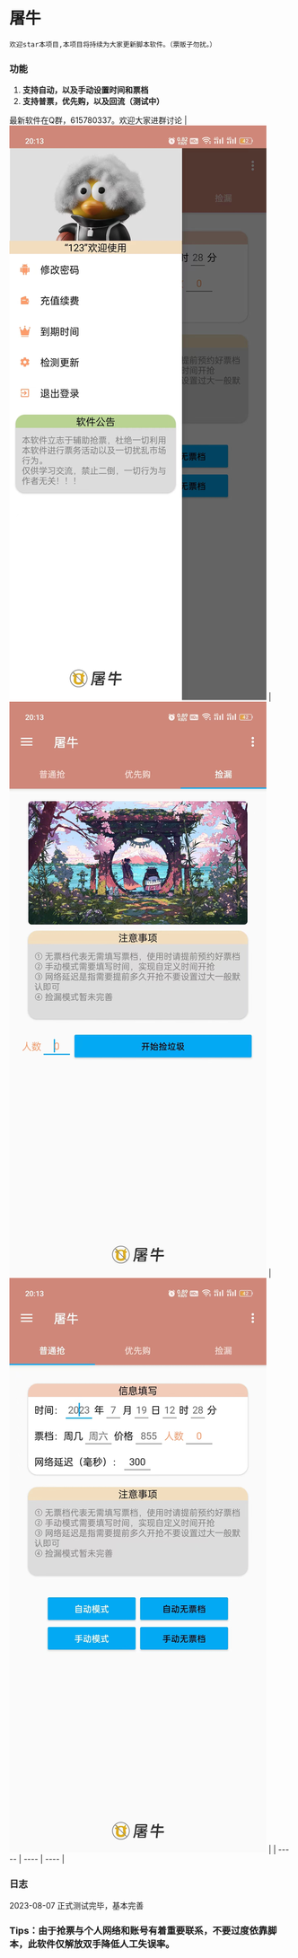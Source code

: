 # 屠牛

```
欢迎star本项目,本项目将持续为大家更新脚本软件。（票贩子勿扰。）
```

### 功能

1. **支持自动，以及手动设置时间和票档**
2. **支持普票，优先购，以及回流（测试中）**

最新软件在Q群，615780337。欢迎大家进群讨论
| ![01](https://github.com/Chang-L12138/tuniu/blob/main/img/01.jpg) |   ![02](https://github.com/Chang-L12138/tuniu/blob/main/img/02.jpg)   |  ![03](https://github.com/Chang-L12138/tuniu/blob/main/img/03.jpg)    |
| ----- | ---- | ---- |

### 日志

2023-08-07 正式测试完毕，基本完善

### Tips：由于抢票与个人网络和账号有着重要联系，不要过度依靠脚本，此软件仅解放双手降低人工失误率。
